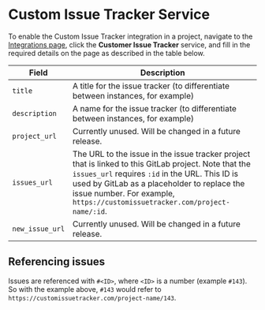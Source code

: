# Custom Issue Tracker Service

To enable the Custom Issue Tracker integration in a project, navigate to the
[Integrations page](project_services.md#accessing-the-project-services), click
the **Customer Issue Tracker** service, and fill in the required details on the page as described
in the table below.

| Field | Description |
| ----- | ----------- |
| `title`   | A title for the issue tracker (to differentiate between instances, for example) |
| `description`   | A name for the issue tracker (to differentiate between instances, for example) |
| `project_url`   | Currently unused. Will be changed in a future release. |
| `issues_url`    | The URL to the issue in the issue tracker project that is linked to this GitLab project. Note that the `issues_url` requires `:id` in the URL. This ID is used by GitLab as a placeholder to replace the issue number. For example, `https://customissuetracker.com/project-name/:id`. |
| `new_issue_url` | Currently unused. Will be changed in a future release. |


## Referencing issues

Issues are referenced with `#<ID>`, where `<ID>` is a number (example `#143`). 
So with the example above, `#143` would refer to `https://customissuetracker.com/project-name/143`.